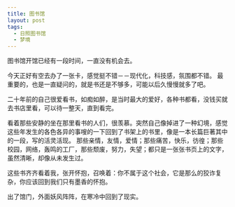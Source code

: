 ```yaml
---
title: 图书馆
layout: post
tags:
  - 日照图书馆
  - 梦境
---
```


图书馆开馆已经有一段时间，一直没有机会去。

今天正好有空去办了一张卡，感觉挺不错－－现代化，科技感，氛围都不错。
最重要的，也是一直疑问的，就是书还是不够多，可能以后久慢慢就多了吧。

二十年前的自己很爱看书，如痴如醉，是当时最大的爱好，各种书都看，没钱买就去书店里看，可以待一整天，直到看完。

看着那些安静的坐在那里看书的人们，很羡慕。突然自己像掉进了一种幻境，感觉这些年发生的各色各异的事嗖的一下回到了书架上的书里，像是一本长篇巨著其中的一段，写的活灵活现。
那些亲情，友情，爱情；那些痛苦，快乐，彷徨；那些校园，网络，轰鸣的工厂，那些颓废，努力，失望；都只是一张张书页上的文字，虽然清晰，却像从未发生过。

这些书齐齐看着我，张开怀抱，召唤着：你不属于这个社会，它是那么的狡诈复杂，你应该回到我们只有墨香的怀抱。

出了馆门，外面妖风阵阵，在寒冷中回到了现实。


